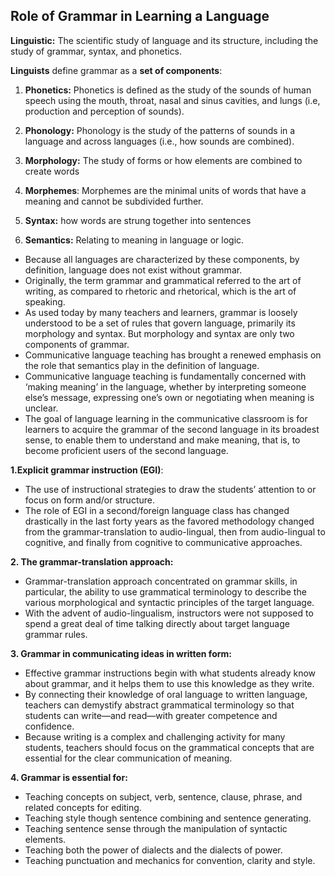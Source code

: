 ## Role of Grammar in Learning a Language

**Linguistic:** The scientific study of language and its structure, including the study of grammar, syntax, and phonetics.

**Linguists** define grammar as a **set of components**:

1.  **Phonetics:** Phonetics is defined as the study of the sounds of human speech using the mouth, throat, nasal and sinus cavities, and lungs (i.e, production and perception of sounds).

2.  **Phonology:** Phonology is the study of the patterns of sounds in a language and across languages (i.e., how sounds are combined).

3.  **Morphology:** The study of forms or how elements are combined to create words

4.  **Morphemes**: Morphemes are the minimal units of words that have a meaning and cannot be subdivided further.

5.  **Syntax:** how words are strung together into sentences

6.  **Semantics:** Relating to meaning in language or logic.

-   Because all languages are characterized by these components, by definition, language does not exist without grammar.
-   Originally, the term grammar and grammatical referred to the art of writing, as compared to rhetoric and rhetorical, which is the art of speaking.
-   As used today by many teachers and learners, grammar is loosely understood to be a set of rules that govern language, primarily its morphology and syntax. But morphology and syntax are only two components of grammar.
-   Communicative language teaching has brought a renewed emphasis on the role that semantics play in the definition of language.
-   Communicative language teaching is fundamentally concerned with ‘making meaning’ in the language, whether by interpreting someone else’s message, expressing one’s own or negotiating when meaning is unclear.
-   The goal of language learning in the communicative classroom is for learners to acquire the grammar of the second language in its broadest sense, to enable them to understand and make meaning, that is, to become proficient users of the second language.

**1.Explicit grammar instruction (EGI)**:

-   The use of instructional strategies to draw the students’ attention to or focus on form and/or structure.
-   The role of EGI in a second/foreign language class has changed drastically in the last forty years as the favored methodology changed from the grammar-translation to audio-lingual, then from audio-lingual to cognitive, and finally from cognitive to communicative approaches.

**2. The grammar-translation approach:**

-   Grammar-translation approach concentrated on grammar skills, in particular, the ability to use grammatical terminology to describe the various morphological and syntactic principles of the target language.
-   With the advent of audio-lingualism, instructors were not supposed to spend a great deal of time talking directly about target language grammar rules.

**3. Grammar in communicating ideas in written form:**

-   Effective grammar instructions begin with what students already know about grammar, and it helps them to use this knowledge as they write.
-   By connecting their knowledge of oral language to written language, teachers can demystify abstract grammatical terminology so that students can write—and read—with greater competence and confidence.
-   Because writing is a complex and challenging activity for many students, teachers should focus on the grammatical concepts that are essential for the clear communication of meaning.

**4. Grammar is essential for:**

-   Teaching concepts on subject, verb, sentence, clause, phrase, and related concepts for editing.
-   Teaching style though sentence combining and sentence generating.
-   Teaching sentence sense through the manipulation of syntactic elements.
-   Teaching both the power of dialects and the dialects of power.
-   Teaching punctuation and mechanics for convention, clarity and style.